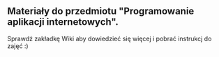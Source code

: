 ## Materiały do przedmiotu "Programowanie aplikacji internetowych".

Sprawdź zakładkę Wiki aby dowiedzieć się więcej i pobrać instrukcj do zajęć :)
